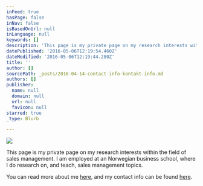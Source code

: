 ```yaml
---
inFeed: true
hasPage: false
inNav: false
isBasedOnUrl: null
inLanguage: null
keywords: []
description: 'This page is my private page on my research interests within the field of sales management. I am employed at an Norwegian business school, where I do research on, and teach, sales management topics. '
datePublished: '2016-05-06T12:19:54.460Z'
dateModified: '2016-05-06T12:19:44.280Z'
title: ''
author: []
sourcePath: _posts/2016-04-14-contact-info-kontakt-info.md
authors: []
publisher:
  name: null
  domain: null
  url: null
  favicon: null
starred: true
_type: Blurb

---
```

![](https://the-grid-user-content.s3-us-west-2.amazonaws.com/b9668760-08b6-41f5-ab6e-4cc6c51e1122.jpg)

This page is my private page on my research interests within the field of sales management. I am employed at an Norwegian business school, where I do research on, and teach, sales management topics. 

You can read more about me [here][0], and my contact info can be found [here][1].

[0]: https://thegrid.ai/passion-for-sales-management/about-meom-meg/
[1]: https://thegrid.ai/passion-for-sales-management/contact-info-kontakt-info/